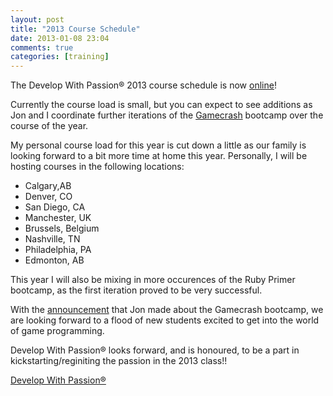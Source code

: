 ```yaml
---
layout: post
title: "2013 Course Schedule"
date: 2013-01-08 23:04
comments: true
categories: [training]
---
```

The Develop With Passion® 2013 course schedule is now [online](http://developwithpassion.eventbrite.com)!

Currently the course load is small, but you can expect to see additions as Jon and I coordinate further iterations of the [Gamecrash](http://www.developwithpassion.com/training/game_crash) bootcamp over the course of the year.

My personal course load for this year is cut down a little as our family is looking forward to a bit more time at home this year. Personally, I will be hosting courses in the following locations:

* Calgary,AB
* Denver, CO
* San Diego, CA
* Manchester, UK
* Brussels, Belgium
* Nashville, TN
* Philadelphia, PA
* Edmonton, AB

This year I will also be mixing in more occurences of the Ruby Primer bootcamp, as the first iteration proved to be very successful.

With the [announcement](http://jonbho.net/2012/12/25/gamecrash-new-hyper-intensive-game-development-boot-camps/) that Jon made about the Gamecrash bootcamp, we are looking forward to a flood of new students excited to get into the world of game programming.

Develop With Passion® looks forward, and is honoured, to be a part in kickstarting/reginiting the passion in the 2013 class!!

[Develop With Passion®](http://www.developwithpassion.com)
